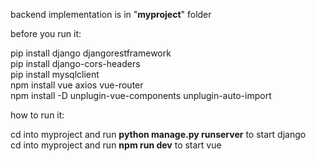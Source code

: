 backend implementation is in "**myproject**" folder


before you run it:<br />


pip install django djangorestframework<br />
pip install django-cors-headers<br />
pip install mysqlclient<br />
npm install vue axios vue-router<br />
npm install -D unplugin-vue-components unplugin-auto-import<br />



how to run it:<br />


cd into myproject and run **python manage.py runserver** to start django <br />
cd into myproject and run **npm run dev** to start vue
